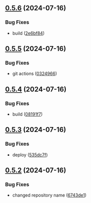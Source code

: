 ## [0.5.6](https://github.com/kub3dev/confeitaria/compare/0.5.5...0.5.6) (2024-07-16)


### Bug Fixes

* build ([2e6bf84](https://github.com/kub3dev/confeitaria/commit/2e6bf84fbe69b29054c1825fb365bbc6913bfc47))



## [0.5.5](https://github.com/kub3dev/confeitaria/compare/0.5.4...0.5.5) (2024-07-16)


### Bug Fixes

* git actions ([0324966](https://github.com/kub3dev/confeitaria/commit/03249664648bf66488f83b04ce8f89de4552fbd3))



## [0.5.4](https://github.com/kub3dev/confeitaria/compare/0.5.3...0.5.4) (2024-07-16)


### Bug Fixes

* build ([08191f7](https://github.com/kub3dev/confeitaria/commit/08191f77a391e8c68d83c9ffa330b5f12a7f8e8d))



## [0.5.3](https://github.com/kub3dev/confeitaria/compare/0.5.2...0.5.3) (2024-07-16)


### Bug Fixes

* deploy ([535dc7f](https://github.com/kub3dev/confeitaria/commit/535dc7f973b7d43ffcfc9ebda24ccdfd7afb2533))



## [0.5.2](https://github.com/kub3dev/confeitaria/compare/0.5.1...0.5.2) (2024-07-16)


### Bug Fixes

* changed repository name ([6743de1](https://github.com/kub3dev/confeitaria/commit/6743de1aa1db17c62e02ea110cb70b1bd640102f))



